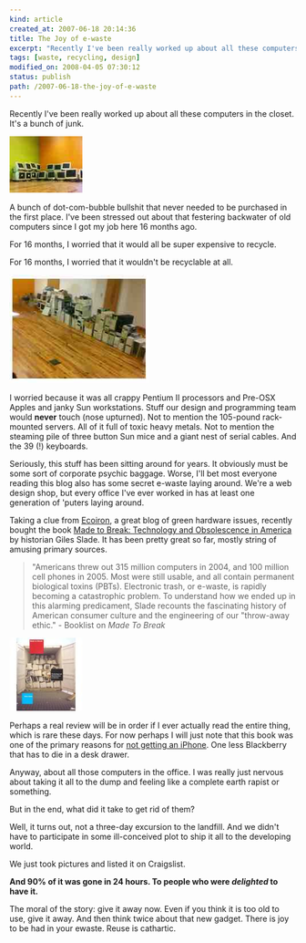 ```yaml
--- 
kind: article
created_at: 2007-06-18 20:14:36
title: The Joy of e-waste
excerpt: "Recently I've been really worked up about all these computers in the closet. It's a bunch of junk."
tags: [waste, recycling, design]
modified_on: 2008-04-05 07:30:12
status: publish 
path: /2007-06-18-the-joy-of-e-waste
---
```


Recently I've been really worked up about all these computers in the closet. It's a bunch of junk. 

<img src='/images/picture-4.thumbnail.jpg' alt='Monitors in the office. Akk.' />

A bunch of dot-com-bubble bullshit that never needed to be purchased in the first place.  I've been stressed out about that festering backwater of old computers since I got my job here 16 months ago.

For 16 months, I worried that it would all be super expensive to recycle.

For 16 months, I worried that it wouldn't be recyclable at all.

<img src='/images/picture-1.jpg' alt='More crapola.' />  

I worried because it was all crappy Pentium II processors and Pre-OSX Apples and janky Sun workstations. Stuff our design and programming team would <strong>never</strong> touch (nose upturned). Not to mention the 105-pound rack-mounted servers. All of it full of toxic heavy metals. Not to mention the steaming pile of three button Sun mice and a giant nest of serial cables. And the 39 (!) keyboards.

Seriously, this stuff has been sitting around for years. It obviously must be some sort of corporate psychic baggage. Worse, I'll bet most everyone reading this blog also has some secret e-waste laying around. We're a web design shop, but every office I've ever worked in has at least one generation of 'puters laying around.

Taking a clue from <a href="http://ecoiron.blogspot.com">Ecoiron</a>, a great blog of green hardware issues, recently bought the book <a href="http://www.amazon.com/Made-Break-Technology-Obsolescence-America/dp/product-description/0674022033">Made to Break: Technology and Obsolescence in America</a> by historian Giles Slade. It has been pretty great so far, mostly string of amusing primary sources.

<blockquote>
    "Americans threw out 315 million computers in 2004, and 100 million cell phones in 2005. Most were still usable, and all contain permanent biological toxins (PBTs). Electronic trash, or e-waste, is rapidly becoming a catastrophic problem. To understand how we ended up in this alarming predicament, Slade recounts the fascinating history of American consumer culture and the engineering of our "throw-away ethic."
    <span class="attribution">- Booklist on <em>Made To Break</em></span>
</blockquote>

<img src='/images/slade.thumbnail.jpg' alt='Made_to_break' />

Perhaps a real review will be in order if I ever actually read the entire thing, which is rare these days. For now perhaps I will just note that this book was one of the primary reasons for <a href="http://www.unthinkingly.com/2007/06/15/genocide-vs-gadgets/">not getting an iPhone</a>. One less Blackberry that has to die in a desk drawer.

Anyway, about all those computers in the office. I was really just nervous about taking it all to the dump and feeling like a complete earth rapist or something.

But in the end, what did it take to get rid of them?

Well, it turns out, not a three-day excursion to the landfill. And we didn't have to participate in some ill-conceived plot to ship it all to the developing world.

We just took pictures and listed it on  Craigslist.

<strong>And 90% of it was gone in 24 hours. To people who were *delighted* to have it. </strong>

The moral of the story: give it away now. Even if you think it is too old to use, give it away. And then think twice about that new gadget. There is joy to be had in your ewaste. Reuse is cathartic.